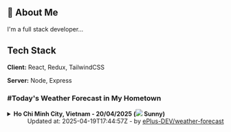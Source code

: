 ## 🚀 About Me
I'm a full stack developer...


## Tech Stack

**Client:** React, Redux, TailwindCSS

**Server:** Node, Express

### #Today's Weather Forecast in My Hometown



<details>
    <summary><b>Ho Chi Minh City, Vietnam - 20/04/2025 (<img src="https://cdn.weatherapi.com/weather/64x64/day/113.png" /> Sunny)</b>
    </summary>

    
<table>
    <tr>
        <th>Hour</th>
        <td>00:00</td><td>01:00</td><td>02:00</td><td>03:00</td><td>04:00</td><td>05:00</td><td>06:00</td><td>07:00</td><td>08:00</td><td>09:00</td><td>10:00</td><td>11:00</td><td>12:00</td><td>13:00</td><td>14:00</td><td>15:00</td><td>16:00</td><td>17:00</td><td>18:00</td><td>19:00</td><td>20:00</td><td>21:00</td><td>22:00</td><td>23:00</td>
    </tr>
    <tr>
        <th>Weather</th>
        <td><img src="https://cdn.weatherapi.com/weather/64x64/night/113.png"></img></td><td><img src="https://cdn.weatherapi.com/weather/64x64/night/116.png"></img></td><td><img src="https://cdn.weatherapi.com/weather/64x64/night/176.png"></img></td><td><img src="https://cdn.weatherapi.com/weather/64x64/night/176.png"></img></td><td><img src="https://cdn.weatherapi.com/weather/64x64/night/176.png"></img></td><td><img src="https://cdn.weatherapi.com/weather/64x64/night/176.png"></img></td><td><img src="https://cdn.weatherapi.com/weather/64x64/day/116.png"></img></td><td><img src="https://cdn.weatherapi.com/weather/64x64/day/116.png"></img></td><td><img src="https://cdn.weatherapi.com/weather/64x64/day/113.png"></img></td><td><img src="https://cdn.weatherapi.com/weather/64x64/day/113.png"></img></td><td><img src="https://cdn.weatherapi.com/weather/64x64/day/113.png"></img></td><td><img src="https://cdn.weatherapi.com/weather/64x64/day/113.png"></img></td><td><img src="https://cdn.weatherapi.com/weather/64x64/day/116.png"></img></td><td><img src="https://cdn.weatherapi.com/weather/64x64/day/113.png"></img></td><td><img src="https://cdn.weatherapi.com/weather/64x64/day/113.png"></img></td><td><img src="https://cdn.weatherapi.com/weather/64x64/day/113.png"></img></td><td><img src="https://cdn.weatherapi.com/weather/64x64/day/113.png"></img></td><td><img src="https://cdn.weatherapi.com/weather/64x64/day/113.png"></img></td><td><img src="https://cdn.weatherapi.com/weather/64x64/day/113.png"></img></td><td><img src="https://cdn.weatherapi.com/weather/64x64/night/113.png"></img></td><td><img src="https://cdn.weatherapi.com/weather/64x64/night/113.png"></img></td><td><img src="https://cdn.weatherapi.com/weather/64x64/night/113.png"></img></td><td><img src="https://cdn.weatherapi.com/weather/64x64/night/113.png"></img></td><td><img src="https://cdn.weatherapi.com/weather/64x64/night/113.png"></img></td>
    </tr>
    <tr>
        <th>Condition</th>
        <td width="200px">Clear </td><td width="200px">Partly Cloudy </td><td width="200px">Patchy rain nearby</td><td width="200px">Patchy rain nearby</td><td width="200px">Patchy rain nearby</td><td width="200px">Patchy rain nearby</td><td width="200px">Partly Cloudy </td><td width="200px">Partly Cloudy </td><td width="200px">Sunny</td><td width="200px">Sunny</td><td width="200px">Sunny</td><td width="200px">Sunny</td><td width="200px">Partly Cloudy </td><td width="200px">Sunny</td><td width="200px">Sunny</td><td width="200px">Sunny</td><td width="200px">Sunny</td><td width="200px">Sunny</td><td width="200px">Sunny</td><td width="200px">Clear </td><td width="200px">Clear </td><td width="200px">Clear </td><td width="200px">Clear </td><td width="200px">Clear </td>
    </tr>
    <tr>
        <th>Temperature</th>
        <td>27.2 °C</td><td>29 °C</td><td>26.8 °C</td><td>26.6 °C</td><td>26.3 °C</td><td>26.1 °C</td><td>26.1 °C</td><td>27.5 °C</td><td>29.5 °C</td><td>31.7 °C</td><td>33.9 °C</td><td>35.9 °C</td><td>37 °C</td><td>37.4 °C</td><td>36.6 °C</td><td>35.4 °C</td><td>33.9 °C</td><td>32.1 °C</td><td>29.9 °C</td><td>28.8 °C</td><td>28.4 °C</td><td>28.2 °C</td><td>28 °C</td><td>27.7 °C</td>
    </tr>
    <tr>
        <th>Wind</th>
        <td>12.6 kph</td><td>9 kph</td><td>7.6 kph</td><td>7.2 kph</td><td>6.8 kph</td><td>7.2 kph</td><td>7.6 kph</td><td>10.4 kph</td><td>11.2 kph</td><td>11.2 kph</td><td>11.5 kph</td><td>12.2 kph</td><td>15.1 kph</td><td>19.8 kph</td><td>24.8 kph</td><td>24.5 kph</td><td>25.2 kph</td><td>24.1 kph</td><td>22.3 kph</td><td>18.7 kph</td><td>18 kph</td><td>18.4 kph</td><td>18 kph</td><td>16.9 kph</td>
    </tr>
</table>

</details>

<div align="right">
    Updated at: 2025-04-19T17:44:57Z - by <a target="_blank"
        href="https://github.com/ePlus-DEV/weather-forecast">ePlus-DEV/weather-forecast</a>
</div>